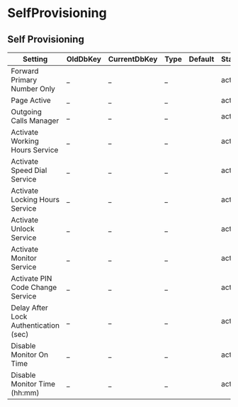 # SelfProvisioning

## Self Provisioning

| Setting | OldDbKey | CurrentDbKey | Type | Default | Status | Description | Comments |
|---|---|---|---|---|---|---|---|
| Forward Primary Number Only | _ | _ | _ |  | active | ... | ... |
| Page Active | _ | _ | _ |  | active | ... | ... |
| Outgoing Calls Manager | _ | _ | _ |  | active | ... | ... |
| Activate Working Hours Service | _ | _ | _ |  | active | ... | ... |
| Activate Speed Dial Service | _ | _ | _ |  | active | ... | ... |
| Activate Locking Hours Service | _ | _ | _ |  | active | ... | ... |
| Activate Unlock Service | _ | _ | _ |  | active | ... | ... |
| Activate Monitor Service | _ | _ | _ |  | active | ... | ... |
| Activate PIN Code Change Service | _ | _ | _ |  | active | ... | ... |
| Delay After Lock Authentication (sec) | _ | _ | _ |  | active | ... | ... |
| Disable Monitor On Time | _ | _ | _ |  | active | ... | ... |
| Disable Monitor Time (hh:mm) | _ | _ | _ |  | active | ... | ... |

